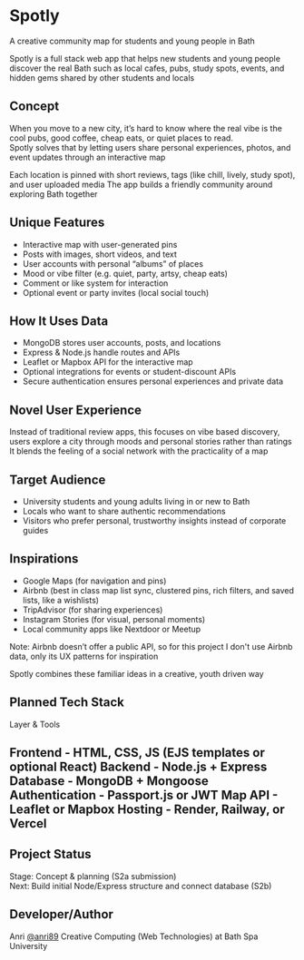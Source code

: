 # Spotly 

A creative community map for students and young people in Bath

Spotly is a full stack web app that helps new students and young people discover the real Bath such as local cafes, pubs, study spots, events, and hidden gems shared by other students and locals


## Concept
When you move to a new city, it’s hard to know where the real vibe is the cool pubs, good coffee, cheap eats, or quiet places to read.  
Spotly solves that by letting users share personal experiences, photos, and event updates through an interactive map

Each location is pinned with short reviews, tags (like chill, lively, study spot), and user uploaded media 
The app builds a friendly community around exploring Bath together


## Unique Features
- Interactive map with user-generated pins  
- Posts with images, short videos, and text  
- User accounts with personal “albums” of places  
- Mood or vibe filter (e.g. quiet, party, artsy, cheap eats)  
- Comment or like system for interaction  
- Optional event or party invites (local social touch)


## How It Uses Data
- MongoDB stores user accounts, posts, and locations  
- Express & Node.js handle routes and APIs  
- Leaflet or Mapbox API for the interactive map  
- Optional integrations for events or student-discount APIs  
- Secure authentication ensures personal experiences and private data  


## Novel User Experience
Instead of traditional review apps, this focuses on vibe based discovery, users explore a city through moods and personal stories rather than ratings 
It blends the feeling of a social network with the practicality of a map


## Target Audience
- University students and young adults living in or new to Bath  
- Locals who want to share authentic recommendations  
- Visitors who prefer personal, trustworthy insights instead of corporate guides


## Inspirations
- Google Maps (for navigation and pins)
- Airbnb (best in class map list sync, clustered pins, rich filters, and saved lists, like a wishlists)
- TripAdvisor (for sharing experiences)  
- Instagram Stories (for visual, personal moments)  
- Local community apps like Nextdoor or Meetup

  
Note: Airbnb doesn’t offer a public API, so for this project I don't use Airbnb data, only its UX patterns for inspiration

Spotly combines these familiar ideas in a creative, youth driven way


## Planned Tech Stack
 Layer & Tools

 **Frontend** - HTML, CSS, JS (EJS templates or optional React) 
 **Backend** -  Node.js + Express 
 **Database** -  MongoDB + Mongoose 
 **Authentication** -  Passport.js or JWT 
 **Map API** - Leaflet or Mapbox 
 **Hosting** - Render, Railway, or Vercel 
---

## Project Status
Stage: Concept & planning (S2a submission)  
Next: Build initial Node/Express structure and connect database (S2b)


## Developer/Author
Anri [@anri89](https://github.com/anri89) 
Creative Computing (Web Technologies) at Bath Spa University 

